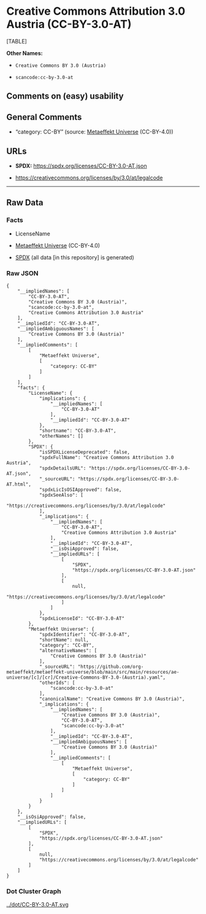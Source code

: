 # Creative Commons Attribution 3.0 Austria (CC-BY-3.0-AT)

[TABLE]

**Other Names:**

-   `Creative Commons BY 3.0 (Austria)`

-   `scancode:cc-by-3.0-at`

## Comments on (easy) usability

## General Comments

-   “category: CC-BY” (source: [Metaeffekt
    Universe](https://github.com/org-metaeffekt/metaeffekt-universe/blob/main/src/main/resources/ae-universe/[c]/[cr]/Creative-Commons-BY-3.0-(Austria).yaml "Metaeffekt Universe")
    (CC-BY-4.0))

## URLs

-   **SPDX:** https://spdx.org/licenses/CC-BY-3.0-AT.json

-   https://creativecommons.org/licenses/by/3.0/at/legalcode

------------------------------------------------------------------------

## Raw Data

### Facts

-   LicenseName

-   [Metaeffekt
    Universe](https://github.com/org-metaeffekt/metaeffekt-universe/blob/main/src/main/resources/ae-universe/[c]/[cr]/Creative-Commons-BY-3.0-(Austria).yaml "Metaeffekt Universe")
    (CC-BY-4.0)

-   [SPDX](https://spdx.org/licenses/CC-BY-3.0-AT.html "SPDX") (all data
    \[in this repository\] is generated)

### Raw JSON

    {
        "__impliedNames": [
            "CC-BY-3.0-AT",
            "Creative Commons BY 3.0 (Austria)",
            "scancode:cc-by-3.0-at",
            "Creative Commons Attribution 3.0 Austria"
        ],
        "__impliedId": "CC-BY-3.0-AT",
        "__impliedAmbiguousNames": [
            "Creative Commons BY 3.0 (Austria)"
        ],
        "__impliedComments": [
            [
                "Metaeffekt Universe",
                [
                    "category: CC-BY"
                ]
            ]
        ],
        "facts": {
            "LicenseName": {
                "implications": {
                    "__impliedNames": [
                        "CC-BY-3.0-AT"
                    ],
                    "__impliedId": "CC-BY-3.0-AT"
                },
                "shortname": "CC-BY-3.0-AT",
                "otherNames": []
            },
            "SPDX": {
                "isSPDXLicenseDeprecated": false,
                "spdxFullName": "Creative Commons Attribution 3.0 Austria",
                "spdxDetailsURL": "https://spdx.org/licenses/CC-BY-3.0-AT.json",
                "_sourceURL": "https://spdx.org/licenses/CC-BY-3.0-AT.html",
                "spdxLicIsOSIApproved": false,
                "spdxSeeAlso": [
                    "https://creativecommons.org/licenses/by/3.0/at/legalcode"
                ],
                "_implications": {
                    "__impliedNames": [
                        "CC-BY-3.0-AT",
                        "Creative Commons Attribution 3.0 Austria"
                    ],
                    "__impliedId": "CC-BY-3.0-AT",
                    "__isOsiApproved": false,
                    "__impliedURLs": [
                        [
                            "SPDX",
                            "https://spdx.org/licenses/CC-BY-3.0-AT.json"
                        ],
                        [
                            null,
                            "https://creativecommons.org/licenses/by/3.0/at/legalcode"
                        ]
                    ]
                },
                "spdxLicenseId": "CC-BY-3.0-AT"
            },
            "Metaeffekt Universe": {
                "spdxIdentifier": "CC-BY-3.0-AT",
                "shortName": null,
                "category": "CC-BY",
                "alternativeNames": [
                    "Creative Commons BY 3.0 (Austria)"
                ],
                "_sourceURL": "https://github.com/org-metaeffekt/metaeffekt-universe/blob/main/src/main/resources/ae-universe/[c]/[cr]/Creative-Commons-BY-3.0-(Austria).yaml",
                "otherIds": [
                    "scancode:cc-by-3.0-at"
                ],
                "canonicalName": "Creative Commons BY 3.0 (Austria)",
                "_implications": {
                    "__impliedNames": [
                        "Creative Commons BY 3.0 (Austria)",
                        "CC-BY-3.0-AT",
                        "scancode:cc-by-3.0-at"
                    ],
                    "__impliedId": "CC-BY-3.0-AT",
                    "__impliedAmbiguousNames": [
                        "Creative Commons BY 3.0 (Austria)"
                    ],
                    "__impliedComments": [
                        [
                            "Metaeffekt Universe",
                            [
                                "category: CC-BY"
                            ]
                        ]
                    ]
                }
            }
        },
        "__isOsiApproved": false,
        "__impliedURLs": [
            [
                "SPDX",
                "https://spdx.org/licenses/CC-BY-3.0-AT.json"
            ],
            [
                null,
                "https://creativecommons.org/licenses/by/3.0/at/legalcode"
            ]
        ]
    }

### Dot Cluster Graph

[../dot/CC-BY-3.0-AT.svg](../dot/CC-BY-3.0-AT.svg "../dot/CC-BY-3.0-AT.svg")
